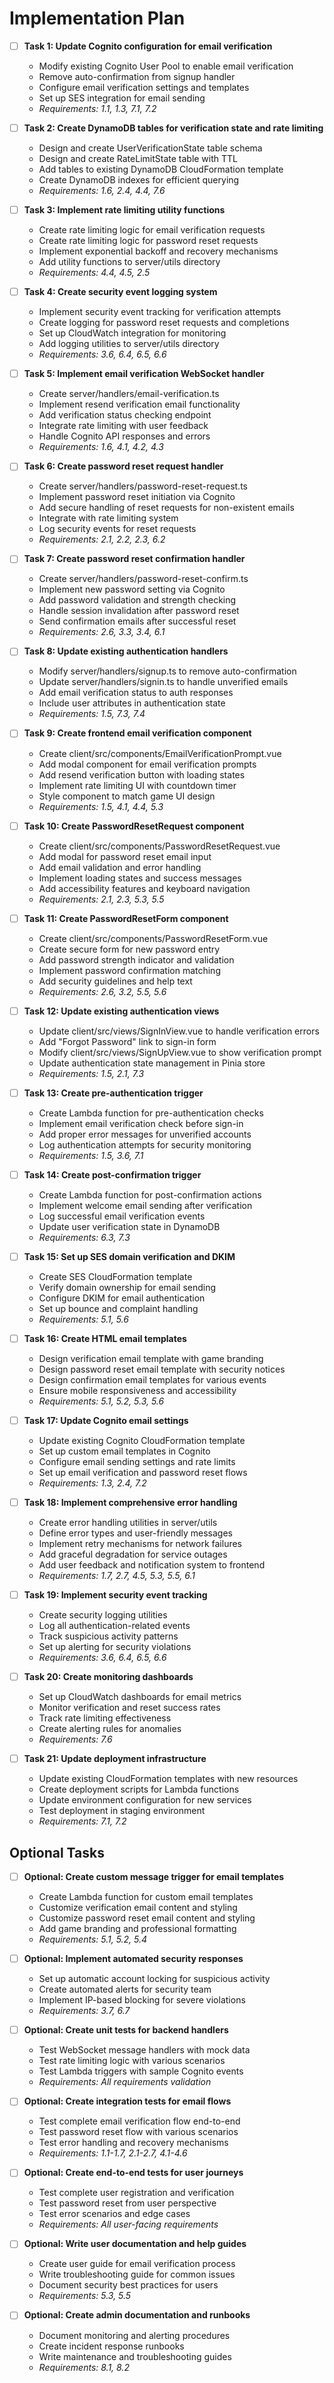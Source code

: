 # Implementation Plan

- [ ] **Task 1: Update Cognito configuration for email verification**
  - Modify existing Cognito User Pool to enable email verification
  - Remove auto-confirmation from signup handler
  - Configure email verification settings and templates
  - Set up SES integration for email sending
  - _Requirements: 1.1, 1.3, 7.1, 7.2_

- [ ] **Task 2: Create DynamoDB tables for verification state and rate
      limiting**
  - Design and create UserVerificationState table schema
  - Design and create RateLimitState table with TTL
  - Add tables to existing DynamoDB CloudFormation template
  - Create DynamoDB indexes for efficient querying
  - _Requirements: 1.6, 2.4, 4.4, 7.6_

- [ ] **Task 3: Implement rate limiting utility functions**
  - Create rate limiting logic for email verification requests
  - Create rate limiting logic for password reset requests
  - Implement exponential backoff and recovery mechanisms
  - Add utility functions to server/utils directory
  - _Requirements: 4.4, 4.5, 2.5_

- [ ] **Task 4: Create security event logging system**
  - Implement security event tracking for verification attempts
  - Create logging for password reset requests and completions
  - Set up CloudWatch integration for monitoring
  - Add logging utilities to server/utils directory
  - _Requirements: 3.6, 6.4, 6.5, 6.6_

- [ ] **Task 5: Implement email verification WebSocket handler**
  - Create server/handlers/email-verification.ts
  - Implement resend verification email functionality
  - Add verification status checking endpoint
  - Integrate rate limiting with user feedback
  - Handle Cognito API responses and errors
  - _Requirements: 1.6, 4.1, 4.2, 4.3_

- [ ] **Task 6: Create password reset request handler**
  - Create server/handlers/password-reset-request.ts
  - Implement password reset initiation via Cognito
  - Add secure handling of reset requests for non-existent emails
  - Integrate with rate limiting system
  - Log security events for reset requests
  - _Requirements: 2.1, 2.2, 2.3, 6.2_

- [ ] **Task 7: Create password reset confirmation handler**
  - Create server/handlers/password-reset-confirm.ts
  - Implement new password setting via Cognito
  - Add password validation and strength checking
  - Handle session invalidation after password reset
  - Send confirmation emails after successful reset
  - _Requirements: 2.6, 3.3, 3.4, 6.1_

- [ ] **Task 8: Update existing authentication handlers**
  - Modify server/handlers/signup.ts to remove auto-confirmation
  - Update server/handlers/signin.ts to handle unverified emails
  - Add email verification status to auth responses
  - Include user attributes in authentication state
  - _Requirements: 1.5, 7.3, 7.4_

- [ ] **Task 9: Create frontend email verification component**
  - Create client/src/components/EmailVerificationPrompt.vue
  - Add modal component for email verification prompts
  - Add resend verification button with loading states
  - Implement rate limiting UI with countdown timer
  - Style component to match game UI design
  - _Requirements: 1.5, 4.1, 4.4, 5.3_

- [ ] **Task 10: Create PasswordResetRequest component**
  - Create client/src/components/PasswordResetRequest.vue
  - Add modal for password reset email input
  - Add email validation and error handling
  - Implement loading states and success messages
  - Add accessibility features and keyboard navigation
  - _Requirements: 2.1, 2.3, 5.3, 5.5_

- [ ] **Task 11: Create PasswordResetForm component**
  - Create client/src/components/PasswordResetForm.vue
  - Create secure form for new password entry
  - Add password strength indicator and validation
  - Implement password confirmation matching
  - Add security guidelines and help text
  - _Requirements: 2.6, 3.2, 5.5, 5.6_

- [ ] **Task 12: Update existing authentication views**
  - Update client/src/views/SignInView.vue to handle verification errors
  - Add "Forgot Password" link to sign-in form
  - Modify client/src/views/SignUpView.vue to show verification prompt
  - Update authentication state management in Pinia store
  - _Requirements: 1.5, 2.1, 7.3_

- [ ] **Task 13: Create pre-authentication trigger**
  - Create Lambda function for pre-authentication checks
  - Implement email verification check before sign-in
  - Add proper error messages for unverified accounts
  - Log authentication attempts for security monitoring
  - _Requirements: 1.5, 3.6, 7.1_

- [ ] **Task 14: Create post-confirmation trigger**
  - Create Lambda function for post-confirmation actions
  - Implement welcome email sending after verification
  - Log successful email verification events
  - Update user verification state in DynamoDB
  - _Requirements: 6.3, 7.3_

- [ ] **Task 15: Set up SES domain verification and DKIM**
  - Create SES CloudFormation template
  - Verify domain ownership for email sending
  - Configure DKIM for email authentication
  - Set up bounce and complaint handling
  - _Requirements: 5.1, 5.6_

- [ ] **Task 16: Create HTML email templates**
  - Design verification email template with game branding
  - Design password reset email template with security notices
  - Design confirmation email templates for various events
  - Ensure mobile responsiveness and accessibility
  - _Requirements: 5.1, 5.2, 5.3, 5.6_

- [ ] **Task 17: Update Cognito email settings**
  - Update existing Cognito CloudFormation template
  - Set up custom email templates in Cognito
  - Configure email sending settings and rate limits
  - Set up email verification and password reset flows
  - _Requirements: 1.3, 2.4, 7.2_

- [ ] **Task 18: Implement comprehensive error handling**
  - Create error handling utilities in server/utils
  - Define error types and user-friendly messages
  - Implement retry mechanisms for network failures
  - Add graceful degradation for service outages
  - Add user feedback and notification system to frontend
  - _Requirements: 1.7, 2.7, 4.5, 5.3, 5.5, 6.1_

- [ ] **Task 19: Implement security event tracking**
  - Create security logging utilities
  - Log all authentication-related events
  - Track suspicious activity patterns
  - Set up alerting for security violations
  - _Requirements: 3.6, 6.4, 6.5, 6.6_

- [ ] **Task 20: Create monitoring dashboards**
  - Set up CloudWatch dashboards for email metrics
  - Monitor verification and reset success rates
  - Track rate limiting effectiveness
  - Create alerting rules for anomalies
  - _Requirements: 7.6_

- [ ] **Task 21: Update deployment infrastructure**
  - Update existing CloudFormation templates with new resources
  - Create deployment scripts for Lambda functions
  - Update environment configuration for new services
  - Test deployment in staging environment
  - _Requirements: 7.1, 7.2_

## Optional Tasks

- [ ] **Optional: Create custom message trigger for email templates**
  - Create Lambda function for custom email templates
  - Customize verification email content and styling
  - Customize password reset email content and styling
  - Add game branding and professional formatting
  - _Requirements: 5.1, 5.2, 5.4_

- [ ] **Optional: Implement automated security responses**
  - Set up automatic account locking for suspicious activity
  - Create automated alerts for security team
  - Implement IP-based blocking for severe violations
  - _Requirements: 3.7, 6.7_

- [ ] **Optional: Create unit tests for backend handlers**
  - Test WebSocket message handlers with mock data
  - Test rate limiting logic with various scenarios
  - Test Lambda triggers with sample Cognito events
  - _Requirements: All requirements validation_

- [ ] **Optional: Create integration tests for email flows**
  - Test complete email verification flow end-to-end
  - Test password reset flow with various scenarios
  - Test error handling and recovery mechanisms
  - _Requirements: 1.1-1.7, 2.1-2.7, 4.1-4.6_

- [ ] **Optional: Create end-to-end tests for user journeys**
  - Test complete user registration and verification
  - Test password reset from user perspective
  - Test error scenarios and edge cases
  - _Requirements: All user-facing requirements_

- [ ] **Optional: Write user documentation and help guides**
  - Create user guide for email verification process
  - Write troubleshooting guide for common issues
  - Document security best practices for users
  - _Requirements: 5.3, 5.5_

- [ ] **Optional: Create admin documentation and runbooks**
  - Document monitoring and alerting procedures
  - Create incident response runbooks
  - Write maintenance and troubleshooting guides
  - _Requirements: 8.1, 8.2_
